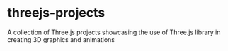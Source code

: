 # threejs-projects
A collection of Three.js projects showcasing the use of Three.js library in creating 3D graphics and animations
